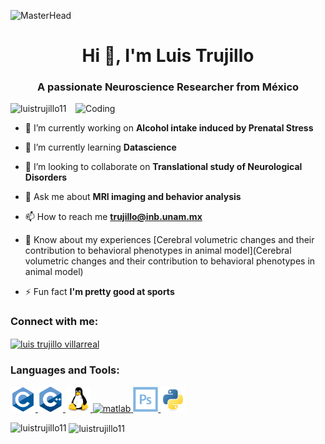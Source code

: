 ![MasterHead](https://www.med-technews.com/downloads/6447/download/neuro.png?cb=f9c7a82b9100b05b9c992f27c4ce9027)
<h1 align="center">Hi 👋, I'm Luis Trujillo</h1>
<h3 align="center">A passionate Neuroscience Researcher from México</h3>
<img align="right" alt="Coding" width="400" src="https://psilantrolab.xyz/images/logo_transp.png">

<p align="left"> <img src="https://komarev.com/ghpvc/?username=luistrujillo11&label=Profile%20views&color=0e75b6&style=flat" alt="luistrujillo11" /> </p>

- 🔭 I’m currently working on **Alcohol intake induced by Prenatal Stress**

- 🌱 I’m currently learning **Datascience**

- 👯 I’m looking to collaborate on **Translational study of Neurological Disorders**

- 💬 Ask me about **MRI imaging and behavior analysis**

- 📫 How to reach me **trujillo@inb.unam.mx**

- 📄 Know about my experiences [Cerebral volumetric changes and their contribution to behavioral phenotypes in animal model](Cerebral volumetric changes and their contribution to behavioral phenotypes in animal model)

- ⚡ Fun fact **I'm pretty good at sports**

<h3 align="left">Connect with me:</h3>
<p align="left">
<a href="https://linkedin.com/in/luis trujillo villarreal" target="blank"><img align="center" src="https://raw.githubusercontent.com/rahuldkjain/github-profile-readme-generator/master/src/images/icons/Social/linked-in-alt.svg" alt="luis trujillo villarreal" height="30" width="40" /></a>
</p>

<h3 align="left">Languages and Tools:</h3>
<p align="left"> <a href="https://www.cprogramming.com/" target="_blank" rel="noreferrer"> <img src="https://raw.githubusercontent.com/devicons/devicon/master/icons/c/c-original.svg" alt="c" width="40" height="40"/> </a> <a href="https://www.w3schools.com/cpp/" target="_blank" rel="noreferrer"> <img src="https://raw.githubusercontent.com/devicons/devicon/master/icons/cplusplus/cplusplus-original.svg" alt="cplusplus" width="40" height="40"/> </a> <a href="https://www.linux.org/" target="_blank" rel="noreferrer"> <img src="https://raw.githubusercontent.com/devicons/devicon/master/icons/linux/linux-original.svg" alt="linux" width="40" height="40"/> </a> <a href="https://www.mathworks.com/" target="_blank" rel="noreferrer"> <img src="https://upload.wikimedia.org/wikipedia/commons/2/21/Matlab_Logo.png" alt="matlab" width="40" height="40"/> </a> <a href="https://www.photoshop.com/en" target="_blank" rel="noreferrer"> <img src="https://raw.githubusercontent.com/devicons/devicon/master/icons/photoshop/photoshop-line.svg" alt="photoshop" width="40" height="40"/> </a> <a href="https://www.python.org" target="_blank" rel="noreferrer"> <img src="https://raw.githubusercontent.com/devicons/devicon/master/icons/python/python-original.svg" alt="python" width="40" height="40"/> </a> </p>

<p><img align="left" src="https://github-readme-stats.vercel.app/api/top-langs?username=luistrujillo11&show_icons=true&locale=en&layout=compact" alt="luistrujillo11" /></p>

<p>&nbsp;<img align="center" src="https://github-readme-stats.vercel.app/api?username=luistrujillo11&show_icons=true&locale=en" alt="luistrujillo11" /></p>
